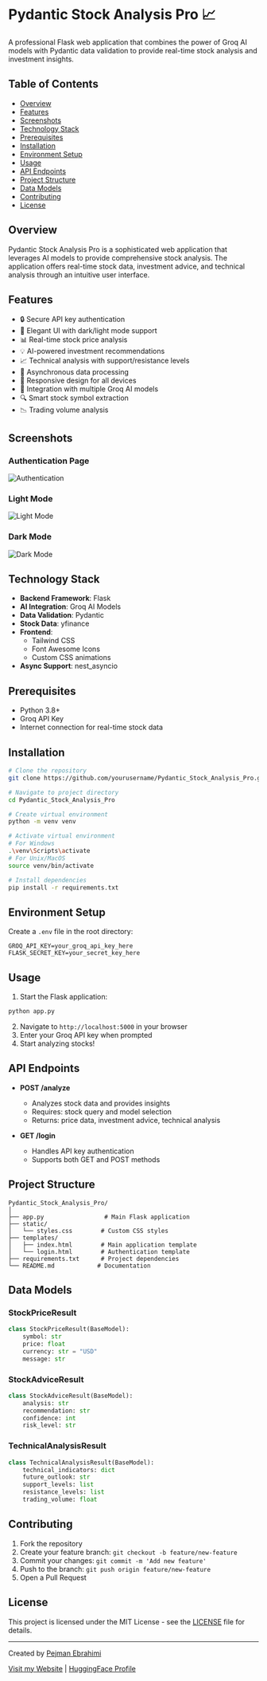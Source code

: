 # Pydantic Stock Analysis Pro 📈

A professional Flask web application that combines the power of Groq AI models with Pydantic data validation to provide real-time stock analysis and investment insights.

## Table of Contents
- [Overview](#overview)
- [Features](#features)
- [Screenshots](#screenshots)
- [Technology Stack](#technology-stack)
- [Prerequisites](#prerequisites)
- [Installation](#installation)
- [Environment Setup](#environment-setup)
- [Usage](#usage)
- [API Endpoints](#api-endpoints)
- [Project Structure](#project-structure)
- [Data Models](#data-models)
- [Contributing](#contributing)
- [License](#license)

## Overview

Pydantic Stock Analysis Pro is a sophisticated web application that leverages AI models to provide comprehensive stock analysis. The application offers real-time stock data, investment advice, and technical analysis through an intuitive user interface.

## Features

- 🔒 Secure API key authentication
- 🎨 Elegant UI with dark/light mode support
- 📊 Real-time stock price analysis
- 💡 AI-powered investment recommendations
- 📈 Technical analysis with support/resistance levels
- 🔄 Asynchronous data processing
- 📱 Responsive design for all devices
- 🤖 Integration with multiple Groq AI models
- 🔍 Smart stock symbol extraction
- 📉 Trading volume analysis

## Screenshots

### Authentication Page
![Authentication](auth.png)

### Light Mode
![Light Mode](light.png)

### Dark Mode
![Dark Mode](dark.png)

## Technology Stack

- **Backend Framework**: Flask
- **AI Integration**: Groq AI Models
- **Data Validation**: Pydantic
- **Stock Data**: yfinance
- **Frontend**: 
  - Tailwind CSS
  - Font Awesome Icons
  - Custom CSS animations
- **Async Support**: nest_asyncio

## Prerequisites

- Python 3.8+
- Groq API Key
- Internet connection for real-time stock data

## Installation

```bash
# Clone the repository
git clone https://github.com/yourusername/Pydantic_Stock_Analysis_Pro.git

# Navigate to project directory
cd Pydantic_Stock_Analysis_Pro

# Create virtual environment
python -m venv venv

# Activate virtual environment
# For Windows
.\venv\Scripts\activate
# For Unix/MacOS
source venv/bin/activate

# Install dependencies
pip install -r requirements.txt
```

## Environment Setup

Create a `.env` file in the root directory:

```env
GROQ_API_KEY=your_groq_api_key_here
FLASK_SECRET_KEY=your_secret_key_here
```

## Usage

1. Start the Flask application:
```bash
python app.py
```

2. Navigate to `http://localhost:5000` in your browser
3. Enter your Groq API key when prompted
4. Start analyzing stocks!

## API Endpoints

- **POST /analyze**
  - Analyzes stock data and provides insights
  - Requires: stock query and model selection
  - Returns: price data, investment advice, technical analysis

- **GET /login**
  - Handles API key authentication
  - Supports both GET and POST methods

## Project Structure

```
Pydantic_Stock_Analysis_Pro/
│
├── app.py                 # Main Flask application
├── static/
│   └── styles.css        # Custom CSS styles
├── templates/
│   ├── index.html        # Main application template
│   └── login.html        # Authentication template
├── requirements.txt      # Project dependencies
└── README.md            # Documentation
```

## Data Models

### StockPriceResult
```python
class StockPriceResult(BaseModel):
    symbol: str
    price: float
    currency: str = "USD"
    message: str
```

### StockAdviceResult
```python
class StockAdviceResult(BaseModel):
    analysis: str
    recommendation: str
    confidence: int
    risk_level: str
```

### TechnicalAnalysisResult
```python
class TechnicalAnalysisResult(BaseModel):
    technical_indicators: dict
    future_outlook: str
    support_levels: list
    resistance_levels: list
    trading_volume: float
```

## Contributing

1. Fork the repository
2. Create your feature branch: `git checkout -b feature/new-feature`
3. Commit your changes: `git commit -m 'Add new feature'`
4. Push to the branch: `git push origin feature/new-feature`
5. Open a Pull Request

## License

This project is licensed under the MIT License - see the [LICENSE](LICENSE) file for details.

---

Created by [Pejman Ebrahimi](https://github.com/arad1367) 

[Visit my Website](https://arad1367.github.io/pejman-ebrahimi/) | [HuggingFace Profile](https://huggingface.co/)